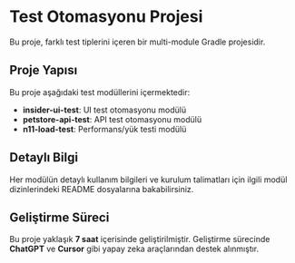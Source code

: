 # Test Otomasyonu Projesi

Bu proje, farklı test tiplerini içeren bir multi-module Gradle projesidir.

## Proje Yapısı

Bu proje aşağıdaki test modüllerini içermektedir:

- **insider-ui-test**: UI test otomasyonu modülü
- **petstore-api-test**: API test otomasyonu modülü  
- **n11-load-test**: Performans/yük testi modülü

## Detaylı Bilgi

Her modülün detaylı kullanım bilgileri ve kurulum talimatları için ilgili modül dizinlerindeki README dosyalarına bakabilirsiniz.

## Geliştirme Süreci

Bu proje yaklaşık **7 saat** içerisinde geliştirilmiştir. Geliştirme sürecinde **ChatGPT** ve **Cursor** gibi yapay zeka araçlarından destek alınmıştır.